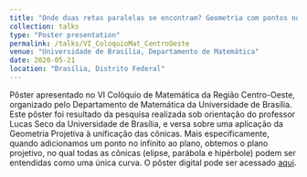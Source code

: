 ```yaml
---
title: "Onde duas retas paralelas se encontram? Geometria com pontos no infinito"
collection: talks
type: "Poster presentation"
permalink: /talks/VI_ColoquioMat_CentroOeste
venue: "Universidade de Brasília, Departamento de Matemática"
date: 2020-05-21
location: "Brasília, Distrito Federal"
---
```


Pôster apresentado no VI Colóquio de Matemática da Região Centro-Oeste, organizado pelo Departamento de Matemática da Universidade de Brasília. Este pôster foi resultado da pesquisa realizada sob orientação do professor Lucas Seco da Universidade de Brasília, e versa sobre uma aplicação da Geometria Projetiva à unificação das cônicas. Mais especificamente, quando adicionamos um ponto no infinito ao plano, obtemos o plano projetivo, no qual todas as cônicas (elipse, parábola e hipérbole) podem  ser entendidas como uma única curva. O pôster digital pode ser acessado [aqui](http://caiotomas.github.io/files/VI_ColoquioMat_CentroOeste.pdf).
